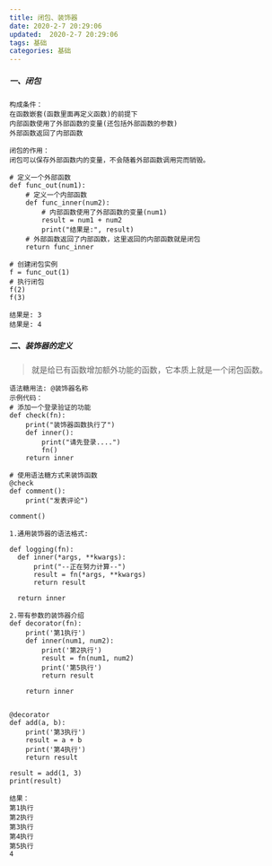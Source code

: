 ```yaml
---
title: 闭包、装饰器
date: 2020-2-7 20:29:06
updated:  2020-2-7 20:29:06
tags: 基础
categories: 基础
---
```


##### 一、闭包
    构成条件：
    在函数嵌套(函数里面再定义函数)的前提下
    内部函数使用了外部函数的变量(还包括外部函数的参数)
    外部函数返回了内部函数
    
    闭包的作用：
    闭包可以保存外部函数内的变量，不会随着外部函数调用完而销毁。
    
    # 定义一个外部函数
    def func_out(num1):
        # 定义一个内部函数
        def func_inner(num2):
            # 内部函数使用了外部函数的变量(num1)
            result = num1 + num2
            print("结果是:", result)
        # 外部函数返回了内部函数，这里返回的内部函数就是闭包
        return func_inner
    
    # 创建闭包实例    
    f = func_out(1)
    # 执行闭包
    f(2)
    f(3)
    
    结果是: 3
    结果是: 4


##### 二、装饰器的定义
> 就是给已有函数增加额外功能的函数，它本质上就是一个闭包函数。
    
    语法糖用法: @装饰器名称
    示例代码：
    # 添加一个登录验证的功能
    def check(fn):
        print("装饰器函数执行了")
        def inner():
            print("请先登录....")
            fn()
        return inner
    
    # 使用语法糖方式来装饰函数
    @check
    def comment():
        print("发表评论")
    
    comment()
    
    1.通用装饰器的语法格式:

    def logging(fn):
      def inner(*args, **kwargs):
          print("--正在努力计算--")
          result = fn(*args, **kwargs)
          return result
    
      return inner
      
    2.带有参数的装饰器介绍
    def decorator(fn):
        print('第1执行')
        def inner(num1, num2):
            print('第2执行')
            result = fn(num1, num2)
            print('第5执行')
            return result
    
        return inner
    
    
    @decorator
    def add(a, b):
        print('第3执行')
        result = a + b
        print('第4执行')
        return result
    
    result = add(1, 3)
    print(result)
    
    结果：
    第1执行
    第2执行
    第3执行
    第4执行
    第5执行
    4